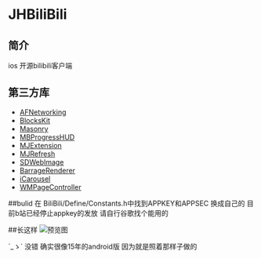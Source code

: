# JHBiliBili
## 简介
ios 开源bilibili客户端
## 第三方库
* [AFNetworking](https://github.com/AFNetworking/AFNetworking)
* [BlocksKit](https://github.com/zwaldowski/BlocksKit)
* [Masonry](https://github.com/jdg/MBProgressHUD)
* [MBProgressHUD](https://github.com/jdg/MBProgressHUD)
* [MJExtension](https://github.com/CoderMJLee/MJExtension)
* [MJRefresh](https://github.com/CoderMJLee/MJRefresh)
* [SDWebImage](https://github.com/rs/SDWebImage)
* [BarrageRenderer](https://github.com/unash/BarrageRenderer)
* [iCarousel](https://github.com/nicklockwood/iCarousel)
* [WMPageController](https://github.com/wangmchn/WMPageController)

##bulid
在 BiliBili/Define/Constants.h中找到APPKEY和APPSEC 换成自己的 目前b站已经停止appkey的发放 请自行谷歌找个能用的

##长这样
![预览图](https://github.com/sunsx9316/JHBiliBili/blob/master/image/1.png)

´_ゝ` 没错 确实很像15年的android版 因为就是照着那样子做的